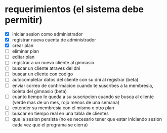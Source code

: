 # requerimientos (el sistema debe permitir)

- [x] iniciar sesion como administrador
- [x] registrar nueva cuenta de administrador
- [x] crear plan
- [ ] eliminar plan
- [ ] editar plan
- [ ] registrar a un nuevo cliente al gimnasio
- [ ] buscar un cliente atraves del dni
- [ ] buscar un cliente con codigo
- [ ] autocompletar datos del cliente con su dni al registrar (beta)
- [ ] enviar correo de confirmacion cuando te suscribes a la membresia, boleta del gimnasio (beta)
- [ ] cuanto tiempo le queda a su suscripcion cuando se busca al cliente (verde mas de un mes, rojo menos de una semana)
- [ ] extender su membresia con el mismo o otro plan
- [ ] buscar en tiempo real en una tabla de clientes
- [ ] que la sesion persista (no es necesario tener que estar iniciando sesion cada vez que el programa se cierra)
